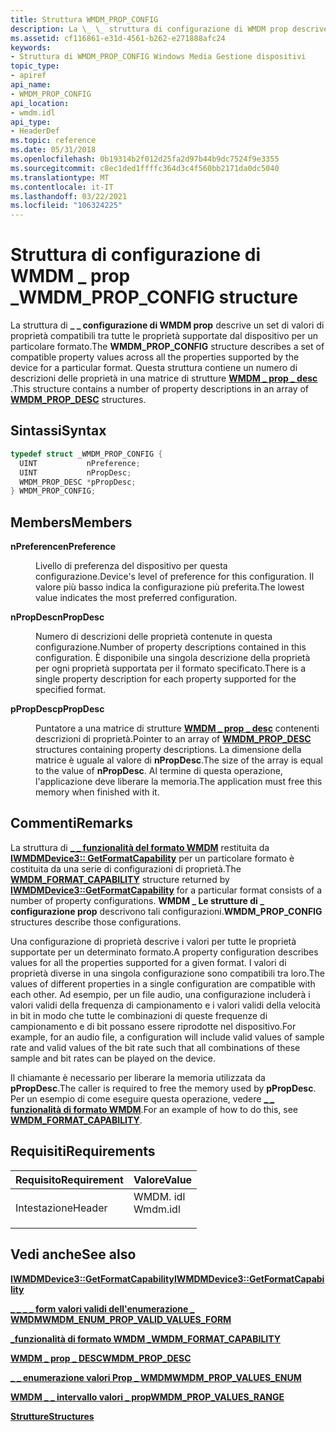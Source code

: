 ```yaml
---
title: Struttura WMDM_PROP_CONFIG
description: La \_ \_ struttura di configurazione di WMDM prop descrive un set di valori di proprietà compatibili tra tutte le proprietà supportate dal dispositivo per un particolare formato. Questa struttura contiene un numero di descrizioni delle proprietà in una matrice di \_ strutture WMDM Prop \_ desc.
ms.assetid: cf116861-e31d-4561-b262-e271888afc24
keywords:
- Struttura di WMDM_PROP_CONFIG Windows Media Gestione dispositivi
topic_type:
- apiref
api_name:
- WMDM_PROP_CONFIG
api_location:
- wmdm.idl
api_type:
- HeaderDef
ms.topic: reference
ms.date: 05/31/2018
ms.openlocfilehash: 0b19314b2f012d25fa2d97b44b9dc7524f9e3355
ms.sourcegitcommit: c8ec1ded1ffffc364d3c4f560bb2171da0dc5040
ms.translationtype: MT
ms.contentlocale: it-IT
ms.lasthandoff: 03/22/2021
ms.locfileid: "106324225"
---
```

# <a name="wmdm_prop_config-structure"></a><span data-ttu-id="11e43-105">Struttura di configurazione di WMDM \_ prop \_</span><span class="sxs-lookup"><span data-stu-id="11e43-105">WMDM\_PROP\_CONFIG structure</span></span>

<span data-ttu-id="11e43-106">La struttura di **\_ \_ configurazione di WMDM prop** descrive un set di valori di proprietà compatibili tra tutte le proprietà supportate dal dispositivo per un particolare formato.</span><span class="sxs-lookup"><span data-stu-id="11e43-106">The **WMDM\_PROP\_CONFIG** structure describes a set of compatible property values across all the properties supported by the device for a particular format.</span></span> <span data-ttu-id="11e43-107">Questa struttura contiene un numero di descrizioni delle proprietà in una matrice di strutture [**WMDM \_ prop \_ desc**](wmdm-prop-desc.md) .</span><span class="sxs-lookup"><span data-stu-id="11e43-107">This structure contains a number of property descriptions in an array of [**WMDM\_PROP\_DESC**](wmdm-prop-desc.md) structures.</span></span>

## <a name="syntax"></a><span data-ttu-id="11e43-108">Sintassi</span><span class="sxs-lookup"><span data-stu-id="11e43-108">Syntax</span></span>


```C++
typedef struct _WMDM_PROP_CONFIG {
  UINT           nPreference;
  UINT           nPropDesc;
  WMDM_PROP_DESC *pPropDesc;
} WMDM_PROP_CONFIG;
```



## <a name="members"></a><span data-ttu-id="11e43-109">Members</span><span class="sxs-lookup"><span data-stu-id="11e43-109">Members</span></span>

<dl> <dt>

<span data-ttu-id="11e43-110">**nPreference**</span><span class="sxs-lookup"><span data-stu-id="11e43-110">**nPreference**</span></span>
</dt> <dd>

<span data-ttu-id="11e43-111">Livello di preferenza del dispositivo per questa configurazione.</span><span class="sxs-lookup"><span data-stu-id="11e43-111">Device's level of preference for this configuration.</span></span> <span data-ttu-id="11e43-112">Il valore più basso indica la configurazione più preferita.</span><span class="sxs-lookup"><span data-stu-id="11e43-112">The lowest value indicates the most preferred configuration.</span></span>

</dd> <dt>

<span data-ttu-id="11e43-113">**nPropDesc**</span><span class="sxs-lookup"><span data-stu-id="11e43-113">**nPropDesc**</span></span>
</dt> <dd>

<span data-ttu-id="11e43-114">Numero di descrizioni delle proprietà contenute in questa configurazione.</span><span class="sxs-lookup"><span data-stu-id="11e43-114">Number of property descriptions contained in this configuration.</span></span> <span data-ttu-id="11e43-115">È disponibile una singola descrizione della proprietà per ogni proprietà supportata per il formato specificato.</span><span class="sxs-lookup"><span data-stu-id="11e43-115">There is a single property description for each property supported for the specified format.</span></span>

</dd> <dt>

<span data-ttu-id="11e43-116">**pPropDesc**</span><span class="sxs-lookup"><span data-stu-id="11e43-116">**pPropDesc**</span></span>
</dt> <dd>

<span data-ttu-id="11e43-117">Puntatore a una matrice di strutture [**WMDM \_ prop \_ desc**](wmdm-prop-desc.md) contenenti descrizioni di proprietà.</span><span class="sxs-lookup"><span data-stu-id="11e43-117">Pointer to an array of [**WMDM\_PROP\_DESC**](wmdm-prop-desc.md) structures containing property descriptions.</span></span> <span data-ttu-id="11e43-118">La dimensione della matrice è uguale al valore di **nPropDesc**.</span><span class="sxs-lookup"><span data-stu-id="11e43-118">The size of the array is equal to the value of **nPropDesc**.</span></span> <span data-ttu-id="11e43-119">Al termine di questa operazione, l'applicazione deve liberare la memoria.</span><span class="sxs-lookup"><span data-stu-id="11e43-119">The application must free this memory when finished with it.</span></span>

</dd> </dl>

## <a name="remarks"></a><span data-ttu-id="11e43-120">Commenti</span><span class="sxs-lookup"><span data-stu-id="11e43-120">Remarks</span></span>

<span data-ttu-id="11e43-121">La struttura di [**\_ \_ funzionalità del formato WMDM**](wmdm-format-capability.md) restituita da [**IWMDMDevice3:: GetFormatCapability**](/windows/desktop/api/mswmdm/nf-mswmdm-iwmdmdevice3-getformatcapability) per un particolare formato è costituita da una serie di configurazioni di proprietà.</span><span class="sxs-lookup"><span data-stu-id="11e43-121">The [**WMDM\_FORMAT\_CAPABILITY**](wmdm-format-capability.md) structure returned by [**IWMDMDevice3::GetFormatCapability**](/windows/desktop/api/mswmdm/nf-mswmdm-iwmdmdevice3-getformatcapability) for a particular format consists of a number of property configurations.</span></span> <span data-ttu-id="11e43-122">**WMDM \_ Le strutture di \_ configurazione prop** descrivono tali configurazioni.</span><span class="sxs-lookup"><span data-stu-id="11e43-122">**WMDM\_PROP\_CONFIG** structures describe those configurations.</span></span>

<span data-ttu-id="11e43-123">Una configurazione di proprietà descrive i valori per tutte le proprietà supportate per un determinato formato.</span><span class="sxs-lookup"><span data-stu-id="11e43-123">A property configuration describes values for all the properties supported for a given format.</span></span> <span data-ttu-id="11e43-124">I valori di proprietà diverse in una singola configurazione sono compatibili tra loro.</span><span class="sxs-lookup"><span data-stu-id="11e43-124">The values of different properties in a single configuration are compatible with each other.</span></span> <span data-ttu-id="11e43-125">Ad esempio, per un file audio, una configurazione includerà i valori validi della frequenza di campionamento e i valori validi della velocità in bit in modo che tutte le combinazioni di queste frequenze di campionamento e di bit possano essere riprodotte nel dispositivo.</span><span class="sxs-lookup"><span data-stu-id="11e43-125">For example, for an audio file, a configuration will include valid values of sample rate and valid values of the bit rate such that all combinations of these sample and bit rates can be played on the device.</span></span>

<span data-ttu-id="11e43-126">Il chiamante è necessario per liberare la memoria utilizzata da **pPropDesc**.</span><span class="sxs-lookup"><span data-stu-id="11e43-126">The caller is required to free the memory used by **pPropDesc**.</span></span> <span data-ttu-id="11e43-127">Per un esempio di come eseguire questa operazione, vedere [**\_ \_ funzionalità di formato WMDM**](wmdm-format-capability.md).</span><span class="sxs-lookup"><span data-stu-id="11e43-127">For an example of how to do this, see [**WMDM\_FORMAT\_CAPABILITY**](wmdm-format-capability.md).</span></span>

## <a name="requirements"></a><span data-ttu-id="11e43-128">Requisiti</span><span class="sxs-lookup"><span data-stu-id="11e43-128">Requirements</span></span>



| <span data-ttu-id="11e43-129">Requisito</span><span class="sxs-lookup"><span data-stu-id="11e43-129">Requirement</span></span> | <span data-ttu-id="11e43-130">Valore</span><span class="sxs-lookup"><span data-stu-id="11e43-130">Value</span></span> |
|-------------------|-------------------------------------------------------------------------------------|
| <span data-ttu-id="11e43-131">Intestazione</span><span class="sxs-lookup"><span data-stu-id="11e43-131">Header</span></span><br/> | <dl> <span data-ttu-id="11e43-132"><dt>WMDM. idl</dt></span><span class="sxs-lookup"><span data-stu-id="11e43-132"><dt>Wmdm.idl</dt></span></span> </dl> |



## <a name="see-also"></a><span data-ttu-id="11e43-133">Vedi anche</span><span class="sxs-lookup"><span data-stu-id="11e43-133">See also</span></span>

<dl> <dt>

[<span data-ttu-id="11e43-134">**IWMDMDevice3::GetFormatCapability**</span><span class="sxs-lookup"><span data-stu-id="11e43-134">**IWMDMDevice3::GetFormatCapability**</span></span>](/windows/desktop/api/mswmdm/nf-mswmdm-iwmdmdevice3-getformatcapability)
</dt> <dt>

[<span data-ttu-id="11e43-135">**\_ \_ \_ \_ form valori validi dell'enumerazione \_ WMDM**</span><span class="sxs-lookup"><span data-stu-id="11e43-135">**WMDM\_ENUM\_PROP\_VALID\_VALUES\_FORM**</span></span>](wmdm-enum-prop-valid-values-form.md)
</dt> <dt>

[<span data-ttu-id="11e43-136">**\_funzionalità di formato WMDM \_**</span><span class="sxs-lookup"><span data-stu-id="11e43-136">**WMDM\_FORMAT\_CAPABILITY**</span></span>](wmdm-format-capability.md)
</dt> <dt>

[<span data-ttu-id="11e43-137">**WMDM \_ prop \_ DESC**</span><span class="sxs-lookup"><span data-stu-id="11e43-137">**WMDM\_PROP\_DESC**</span></span>](wmdm-prop-desc.md)
</dt> <dt>

[<span data-ttu-id="11e43-138">**\_ \_ enumerazione valori Prop \_ WMDM**</span><span class="sxs-lookup"><span data-stu-id="11e43-138">**WMDM\_PROP\_VALUES\_ENUM**</span></span>](wmdm-prop-values-enum.md)
</dt> <dt>

[<span data-ttu-id="11e43-139">**WMDM \_ \_ intervallo valori \_ prop**</span><span class="sxs-lookup"><span data-stu-id="11e43-139">**WMDM\_PROP\_VALUES\_RANGE**</span></span>](wmdm-prop-values-range.md)
</dt> <dt>

[<span data-ttu-id="11e43-140">**Strutture**</span><span class="sxs-lookup"><span data-stu-id="11e43-140">**Structures**</span></span>](structures.md)
</dt> </dl>

 

 





